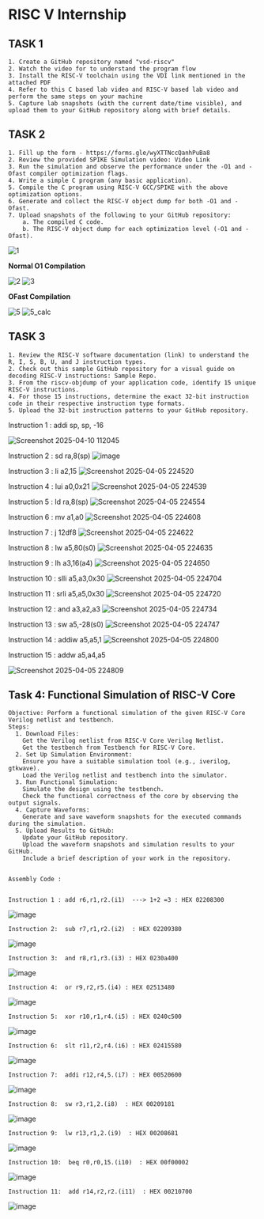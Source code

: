 # RISC V Internship 

  ## TASK 1 
    1. Create a GitHub repository named "vsd-riscv" 
    2. Watch the video for to understand the program flow 
    3. Install the RISC-V toolchain using the VDI link mentioned in the attached PDF  
    4. Refer to this C based lab video and RISC-V based lab video and perform the same steps on your machine 
    5. Capture lab snapshots (with the current date/time visible), and upload them to your GitHub repository along with brief details. 

  ## TASK 2 
    1. Fill up the form - https://forms.gle/wyXTTNccQanhPuBa8  
    2. Review the provided SPIKE Simulation video: Video Link 
    3. Run the simulation and observe the performance under the -O1 and -Ofast compiler optimization flags. 
    4. Write a simple C program (any basic application). 
    5. Compile the C program using RISC-V GCC/SPIKE with the above optimization options. 
    6. Generate and collect the RISC-V object dump for both -O1 and -Ofast. 
    7. Upload snapshots of the following to your GitHub repository: 
        a. The compiled C code. 
        b. The RISC-V object dump for each optimization level (-O1 and -Ofast). 

![1](https://github.com/user-attachments/assets/7fb467d8-8ba4-4c11-add4-a25e1f8b2b99)

**Normal O1 Compilation**

![2](https://github.com/user-attachments/assets/1b3511e4-5e8f-4479-9fbd-e6ec9d069236)
![3](https://github.com/user-attachments/assets/00fab5d7-a080-43b4-8d58-0f25d0fbb328)

**OFast Compilation**


![5](https://github.com/user-attachments/assets/47cecfc8-0e38-4bfd-9a87-855597261789)
![5_calc](https://github.com/user-attachments/assets/b27aa13d-c6ec-4c68-8b5b-b68c09dd92b6)

  ## TASK 3  
    1. Review the RISC-V software documentation (link) to understand the R, I, S, B, U, and J instruction types. 
    2. Check out this sample GitHub repository for a visual guide on decoding RISC-V instructions: Sample Repo. 
    3. From the riscv-objdump of your application code, identify 15 unique RISC-V instructions. 
    4. For those 15 instructions, determine the exact 32-bit instruction code in their respective instruction type formats. 
    5. Upload the 32-bit instruction patterns to your GitHub repository. 
    
Instruction 1   : addi sp, sp, -16  
   
![Screenshot 2025-04-10 112045](https://github.com/user-attachments/assets/a6a914b3-ea53-49ac-9ec4-45e7696adf0d)
    
Instruction 2     :	sd	ra,8(sp) 
    ![image](https://github.com/user-attachments/assets/f0c8655d-6b22-4c9c-8e43-8dad8aba79aa)
	
Instruction 3	    : li	a2,15 
	![Screenshot 2025-04-05 224520](https://github.com/user-attachments/assets/5f155c5b-1e4f-4beb-b00f-220a7dbc97f0)

Instruction 4	    : lui	a0,0x21 
	![Screenshot 2025-04-05 224539](https://github.com/user-attachments/assets/7c23bf27-6295-4453-abb0-4137ec475ae1)

Instruction 5	    : ld	ra,8(sp) 
	![Screenshot 2025-04-05 224554](https://github.com/user-attachments/assets/e3addf08-eb07-4d1a-b3a9-f3c45fad6479)
		
Instruction 6	    : mv	a1,a0 
	![Screenshot 2025-04-05 224608](https://github.com/user-attachments/assets/2444f236-74c0-4034-8712-f41a6558c5c1)

Instruction 7	    : j 12df8 
	![Screenshot 2025-04-05 224622](https://github.com/user-attachments/assets/33b64723-0f7c-4e1a-834e-c4ace4a4ee95)

Instruction 8	    : lw  a5,80(s0) 
	![Screenshot 2025-04-05 224635](https://github.com/user-attachments/assets/3186ccf1-3bdc-43a5-a2f7-e78e7ab1874f)

Instruction 9	    : lh a3,16(a4) 
	![Screenshot 2025-04-05 224650](https://github.com/user-attachments/assets/1a05da89-1384-4a8d-8c02-ff975a0360f8)

Instruction 10	  : slli a5,a3,0x30 
	![Screenshot 2025-04-05 224704](https://github.com/user-attachments/assets/87c951cb-16f1-4c51-bae8-289cf662c51f)

Instruction 11	  : srli  a5,a5,0x30
	![Screenshot 2025-04-05 224720](https://github.com/user-attachments/assets/92d4f6a5-a3f8-4e47-a4c8-378c706c773f)

Instruction 12	  : and  a3,a2,a3 
	![Screenshot 2025-04-05 224734](https://github.com/user-attachments/assets/d2244559-13ae-434d-900c-efa378cd6f7c)

Instruction 13	  : sw  a5,-28(s0) 
	![Screenshot 2025-04-05 224747](https://github.com/user-attachments/assets/75284f02-1cac-4923-b5ff-6874ecaf5a40)

Instruction 14	  : addiw a5,a5,1 
	![Screenshot 2025-04-05 224800](https://github.com/user-attachments/assets/6b4d0df5-852c-49cb-b578-396340189094)

Instruction 15	  : addw  a5,a4,a5

   ![Screenshot 2025-04-05 224809](https://github.com/user-attachments/assets/4f5ef5b8-9ecd-433b-8da8-850f0d155899)


 ## Task 4: Functional Simulation of RISC-V Core 

    Objective: Perform a functional simulation of the given RISC-V Core Verilog netlist and testbench. 
    Steps: 
      1. Download Files: 
        Get the Verilog netlist from RISC-V Core Verilog Netlist. 
        Get the testbench from Testbench for RISC-V Core. 
      2. Set Up Simulation Environment: 
        Ensure you have a suitable simulation tool (e.g., iverilog, gtkwave). 
        Load the Verilog netlist and testbench into the simulator. 
      3. Run Functional Simulation: 
        Simulate the design using the testbench.
        Check the functional correctness of the core by observing the output signals.
      4. Capture Waveforms:
        Generate and save waveform snapshots for the executed commands during the simulation.
      5. Upload Results to GitHub:
        Update your GitHub repository.
        Upload the waveform snapshots and simulation results to your GitHub.
        Include a brief description of your work in the repository.
 

    Assembly Code : 

    
	Instruction 1 : add r6,r1,r2.(i1)  ---> 1+2 =3 : HEX 02208300

![image](https://github.com/user-attachments/assets/93b7d80d-a80e-4cbf-960c-b6fa5ef9d6c9)

	Instruction 2:  sub r7,r1,r2.(i2)  : HEX 02209380
 ![image](https://github.com/user-attachments/assets/85a67340-1745-418c-b85e-8a810486e316)

	Instruction 3:  and r8,r1,r3.(i3) : HEX 0230a400
 ![image](https://github.com/user-attachments/assets/475a8e80-0d00-4d9d-92c4-33e1ff6d550e)


	Instruction 4:  or r9,r2,r5.(i4) : HEX 02513480
 ![image](https://github.com/user-attachments/assets/b12cdcc2-11f1-4060-bd27-9a4356666610)

	Instruction 5:  xor r10,r1,r4.(i5) : HEX 0240c500
 ![image](https://github.com/user-attachments/assets/5c80275e-7472-4d9b-aa82-49d24ab25006)

	Instruction 6:  slt r11,r2,r4.(i6) : HEX 02415580
 ![image](https://github.com/user-attachments/assets/b937067f-f18f-4039-ac28-206d00ffb048)

	Instruction 7:  addi r12,r4,5.(i7) : HEX 00520600
 ![image](https://github.com/user-attachments/assets/17caa61f-0a35-4364-934e-c1e285ed2473)

	Instruction 8:  sw r3,r1,2.(i8)  : HEX 00209181
 ![image](https://github.com/user-attachments/assets/a8e96a85-6031-4de4-b835-175d487d816b)

	Instruction 9:  lw r13,r1,2.(i9)  : HEX 00208681
 ![image](https://github.com/user-attachments/assets/6312726c-8e3e-4de7-a2f6-3888f1f96439)

	Instruction 10:  beq r0,r0,15.(i10)  : HEX 00f00002
 ![image](https://github.com/user-attachments/assets/5b235e79-e4c6-4464-b199-ead5fc46a79f)

	Instruction 11:  add r14,r2,r2.(i11)  : HEX 00210700
 ![image](https://github.com/user-attachments/assets/9d99dd25-7784-4e0f-b042-4b0042068bba)

